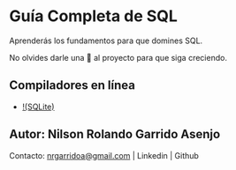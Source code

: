 # Guía Completa de SQL
Aprenderás los fundamentos para que domines SQL.

No olvides darle una 🌟 al proyecto para que siga creciendo.


## Compiladores en línea
- [!(SQLite)](https://sqliteonline.com/)

## Autor: Nilson Rolando Garrido Asenjo
Contacto: nrgarridoa@gmail.com | Linkedin | Github
